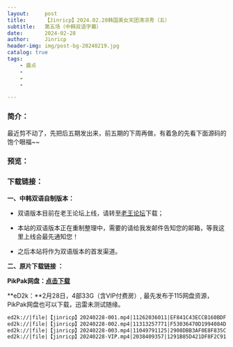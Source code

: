 ```yaml
---
layout:     post
title:      【Jinricp】2024.02.28韩国美女天团清凉秀（五）
subtitle:   第五场（中韩双语字幕）
date:       2024-02-28
author:     Jinricp
header-img: img/post-bg-20240219.jpg
catalog: true
tags:
    - 露点
    - 
    - 
    - 

---
```


### 简介：

最近剪不动了，先把后五期发出来，前五期的下周再做，有着急的先看下面源码的饱个眼福~~

### 预览：



### 下载链接：

**一、中韩双语自制版本：**

+ 双语版本目前在老王论坛上线，请转至[老王论坛](https://laowang.vip/forum.php?mod=viewthread&tid=1304320)下载；

+ 本站的双语版本正在重制整理中，需要的请给我发邮件告知您的邮箱，等我这里上线会最先通知您！ 

+ 之后本站将作为双语版本的首发渠道。

  

**二、原片下载链接 ：**

**PikPak网盘：[点击下载](https://mypikpak.com/s/VNspwwR5zexncMGlAJiYaqL3o1)**

**eD2k：**2月28日，4部33G（含VIP付费房）, 最先发布于115网盘资源，PikPak网盘也可以下载，迅雷未测试随缘。

```txt
ed2k://|file|【jinricp】20240228-001.mp4|11262036011|EF841C43ECCB160BDF535A20A0D6A6E8|/  
ed2k://|file|【jinricp】20240228-002.mp4|11313257771|F53036470D1994084DE8FC5DA0935C25|/  
ed2k://|file|【jinricp】20240228-003.mp4|11049791125|2908DBB3AF0E8F835C8EB3027F8E0AA5|/  
ed2k://|file|【jinricp】20240228-VIP.mp4|2038409357|1291B85D421DF8F2C91216EF6BDD18D8|/ 
```

